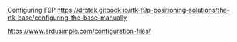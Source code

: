 

Configuring F9P
https://drotek.gitbook.io/rtk-f9p-positioning-solutions/the-rtk-base/configuring-the-base-manually

https://www.ardusimple.com/configuration-files/
